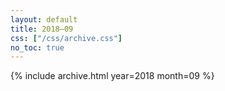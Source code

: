 ```yaml
---
layout: default
title: 2018–09
css: ["/css/archive.css"]
no_toc: true
---
```


{% include archive.html year=2018 month=09 %}
